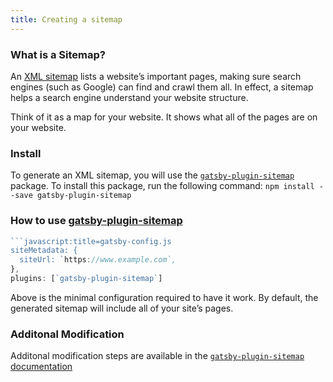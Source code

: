 ```yaml
---
title: Creating a sitemap
---
```


### What is a Sitemap?

An [XML sitemap](https://support.google.com/webmasters/answer/156184?hl=en) lists a website’s important pages, making sure search engines (such as Google) can find and crawl them all. In effect, a sitemap helps a search engine understand your website structure.

Think of it as a map for your website. It shows what all of the pages are on your website.

### Install

To generate an XML sitemap, you will use the [`gatsby-plugin-sitemap`](/packages/gatsby-plugin-sitemap/) package. To install this package, run the following command:
`npm install --save gatsby-plugin-sitemap`

### How to use [gatsby-plugin-sitemap](/packages/gatsby-plugin-sitemap/)

````javascript
```javascript:title=gatsby-config.js
siteMetadata: {
  siteUrl: `https://www.example.com`,
},
plugins: [`gatsby-plugin-sitemap`]
````

Above is the minimal configuration required to have it work. By default, the generated sitemap will include all of your site’s pages.

### Additonal Modification

Additonal modification steps are available in the [`gatsby-plugin-sitemap` documentation](https://www.gatsbyjs.org/packages/gatsby-plugin-sitemap)
